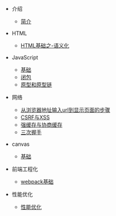 * 介绍
    * [简介](README.md)

* HTML
    * [HTML基础之-语义化](/html/html语义化.md)

* JavaScript
    * [基础](/javascript/基础.md)
    * [闭包](/javascript/闭包.md)
    * [原型和原型链](/javascript/原型和原型链.md)

* 网络
    * [从浏览器地址输入url到显示页面的步骤](/http/url.md)
    * [CSRF与XSS](/http/crsf&xss.md)
    * [强缓存与协商缓存](/http/cache.md)
    * [三次握手](/http/三次握手.md)

* canvas
    * [基础](/canvas/canvas.md)

* 前端工程化
    * [webpack基础](/前端工程化/webpack.md)

* 性能优化
    * [性能优化](/性能优化/页面加载与网络请求的性能优化.md)